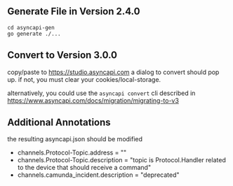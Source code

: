 ## Generate File in Version 2.4.0
```
cd asyncapi-gen
go generate ./...
```

## Convert to Version 3.0.0
copy/paste to https://studio.asyncapi.com
a dialog to convert should pop up. if not, you must clear your cookies/local-storage.

alternatively, you could use the `asyncapi convert` cli described in https://www.asyncapi.com/docs/migration/migrating-to-v3

## Additional Annotations
the resulting asyncapi.json should be modified
- channels.Protocol-Topic.address = "<Protocol-Topic>"
- channels.Protocol-Topic.description = "topic is Protocol.Handler related to the device that should receive a command"
- channels.camunda_incident.description = "deprecated"